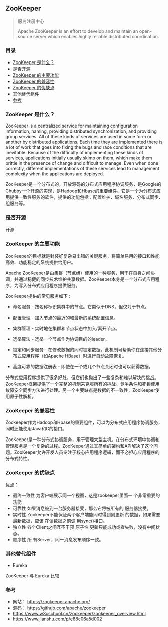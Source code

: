 ## ZooKeeper


> 服务注册中心
>
> Apache ZooKeeper is an effort to develop and maintain an open-source server which enables highly reliable distributed coordination.

### 目录
* [ZooKeeper 是什么？](#ZooKeeper-是什么？)
* [是否开源](#是否开源)
* [ZooKeeper 的主要功能](#ZooKeeper-的主要功能)
* [ZooKeeper 的兼容性](#ZooKeeper-的兼容性)
* [ZooKeeper 的优缺点](#ZooKeeper-的优缺点)
* [其他替代组件](#其他替代组件)
* [参考](#参考)

### ZooKeeper 是什么？
ZooKeeper is a centralized service for maintaining configuration information, naming, providing distributed synchronization, and providing group services. All of these kinds of services are used in some form or another by distributed applications. Each time they are implemented there is a lot of work that goes into fixing the bugs and race conditions that are inevitable. Because of the difficulty of implementing these kinds of services, applications initially usually skimp on them, which make them brittle in the presence of change and difficult to manage. Even when done correctly, different implementations of these services lead to management complexity when the applications are deployed.

ZooKeeper是一个分布式的，开放源码的分布式应用程序协调服务，是Google的Chubby一个开源的实现，是Hadoop和Hbase的重要组件。它是一个为分布式应用提供一致性服务的软件，提供的功能包括：配置维护、域名服务、分布式同步、组服务等。

### 是否开源
开源

### ZooKeeper 的主要功能
ZooKeeper的目标就是封装好复杂易出错的关键服务，将简单易用的接口和性能高效、功能稳定的系统提供给用户。

Apache ZooKeeper是由集群（节点组）使用的一种服务，用于在自身之间协调，并通过稳健的同步技术维护共享数据。ZooKeeper本身是一个分布式应用程序，为写入分布式应用程序提供服务。

ZooKeeper提供的常见服务如下 :

* 命名服务 - 按名称标识集群中的节点。它类似于DNS，但仅对于节点。

* 配置管理 - 加入节点的最近的和最新的系统配置信息。

* 集群管理 - 实时地在集群和节点状态中加入/离开节点。

* 选举算法 - 选举一个节点作为协调目的的leader。

* 锁定和同步服务 - 在修改数据的同时锁定数据。此机制可帮助你在连接其他分布式应用程序（如Apache HBase）时进行自动故障恢复。

* 高度可靠的数据注册表 - 即使在一个或几个节点关闭时也可以获得数据。

分布式应用程序提供了很多好处，但它们也抛出了一些复杂和难以解决的挑战。ZooKeeper框架提供了一个完整的机制来克服所有的挑战。竞争条件和死锁使用故障安全同步方法进行处理。另一个主要缺点是数据的不一致性，ZooKeeper使用原子性解析。

### ZooKeeper 的兼容性
Zookeeper作为Hadoop和Hbase的重要组件，可以为分布式应用程序协调服务，同时还能使用Java和C的接口。

ZooKeeper是一种分布式协调服务，用于管理大型主机。在分布式环境中协调和管理服务是一个复杂的过程。ZooKeeper通过其简单的架构和API解决了这个问题。ZooKeeper允许开发人员专注于核心应用程序逻辑，而不必担心应用程序的分布式特性。

### ZooKeeper 的优缺点
优点：
* 最终一致性 为客户端展示同一个视图，这是zookeeper里面一 个非常重要的功能
* 可靠性 如果消息被到一台服务器接受，那么它将被所有的 服务器接受。
* 实时性 Zookeeper不能保证两个客户端能同时得到刚更新 的数据，如果需要最新数据，应该 在读数据之前调 用sync()接口。
* 独立性 各个Client之间互不干预 原子性 更新只能成功或者失败，没有中间状态。
* 顺序性 所 有Server，同一消息发布顺序一致。

### 其他替代组件
* Eureka

ZooKeeper 与 Eureka 比较

### 参考
* 网站： https://zookeeper.apache.org/
* 源码： https://github.com/apache/zookeeper
* https://www.w3cschool.cn/zookeeper/zookeeper_overview.html
* https://www.jianshu.com/p/e68c06a5d002
